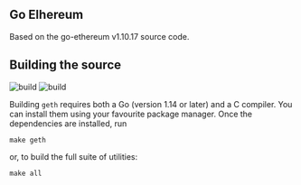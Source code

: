 ## Go Elhereum

Based on the go-ethereum v1.10.17 source code.

## Building the source

![build](https://github.com/elhereum/go-elh/elh.png)
![build](https://github.com/elhereum/go-elh/elhereum.png)

Building `geth` requires both a Go (version 1.14 or later) and a C compiler. You can install
them using your favourite package manager. Once the dependencies are installed, run

```shell
make geth
```

or, to build the full suite of utilities:

```shell
make all
```
